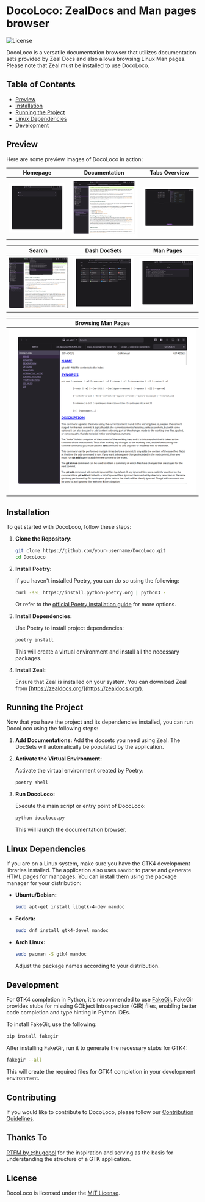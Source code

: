 # DocoLoco: ZealDocs and Man pages browser

![License](https://img.shields.io/badge/License-MIT-blue.svg)

DocoLoco is a versatile documentation browser that utilizes documentation sets provided by Zeal Docs and also allows browsing Linux Man pages. Please note that Zeal must be installed to use DocoLoco.

## Table of Contents

- [Preview](#preview)
- [Installation](#installation)
- [Running the Project](#running-the-project)
- [Linux Dependencies](#linux-dependencies)
- [Development](#development)

## Preview

Here are some preview images of DocoLoco in action:

| Homepage                              | Documentation                                        | Tabs Overview                                   |
| ------------------------------------- | ---------------------------------------------------- | ----------------------------------------------- |
| ![Homepage](screenshots/homepage.png) | ![Documentation Page](screenshots/documentation.png) | ![Tabs Overview](screenshots/tabs-overview.png) |

| Search                            | Dash DocSets                               | Man Pages                               |
| --------------------------------- | ------------------------------------------ | --------------------------------------- |
| ![Search](screenshots/search.png) | ![Dash DocSets](screenshots/dash-docs.png) | ![Man Pages](screenshots/man-pages.png) |

| Browsing Man Pages               |
| -------------------------------- |
| ![Browsing Man Pages](screenshots/browsing-man-pages.png) |

## Installation

To get started with DocoLoco, follow these steps:

1. **Clone the Repository:**

   ```bash
   git clone https://github.com/your-username/DocoLoco.git
   cd DocoLoco
   ```

2. **Install Poetry:**

   If you haven't installed Poetry, you can do so using the following:

   ```bash
   curl -sSL https://install.python-poetry.org | python3 -
   ```

   Or refer to the [official Poetry installation guide](https://python-poetry.org/docs/#installation) for more options.

3. **Install Dependencies:**

   Use Poetry to install project dependencies:

   ```bash
   poetry install
   ```

   This will create a virtual environment and install all the necessary packages.

4. **Install Zeal:**

   Ensure that Zeal is installed on your system. You can download Zeal from [https://zealdocs.org/](https://zealdocs.org/).

## Running the Project

Now that you have the project and its dependencies installed, you can run DocoLoco using the following steps:

1. **Add Documentations:**
   Add the docsets you need using Zeal. The DocSets will automatically be populated by the application.

2. **Activate the Virtual Environment:**

   Activate the virtual environment created by Poetry:

   ```bash
   poetry shell
   ```

3. **Run DocoLoco:**

   Execute the main script or entry point of DocoLoco:

   ```bash
   python docoloco.py
   ```

   This will launch the documentation browser.

## Linux Dependencies

If you are on a Linux system, make sure you have the GTK4 development libraries installed. The application also uses `mandoc` to parse and generate HTML pages for manpages. You can install them using the package manager for your distribution:

- **Ubuntu/Debian:**

  ```bash
  sudo apt-get install libgtk-4-dev mandoc
  ```

- **Fedora:**

  ```bash
  sudo dnf install gtk4-devel mandoc
  ```

- **Arch Linux:**

  ```bash
  sudo pacman -S gtk4 mandoc
  ```

  Adjust the package names according to your distribution.

## Development

For GTK4 completion in Python, it's recommended to use [FakeGir](https://github.com/fakegir/fakegir). FakeGir provides stubs for missing GObject Introspection (GIR) files, enabling better code completion and type hinting in Python IDEs.

To install FakeGir, use the following:

```bash
pip install fakegir
```

After installing FakeGir, run it to generate the necessary stubs for GTK4:

```bash
fakegir --all
```

This will create the required files for GTK4 completion in your development environment.

## Contributing

If you would like to contribute to DocoLoco, please follow our [Contribution Guidelines](CONTRIBUTING.md).

## Thanks To

[RTFM by @hugopol](https://github.com/hugopl/rtfm) for the inspiration and serving as the basis for understanding the structure of a GTK application.

## License

DocoLoco is licensed under the [MIT License](LICENSE).
